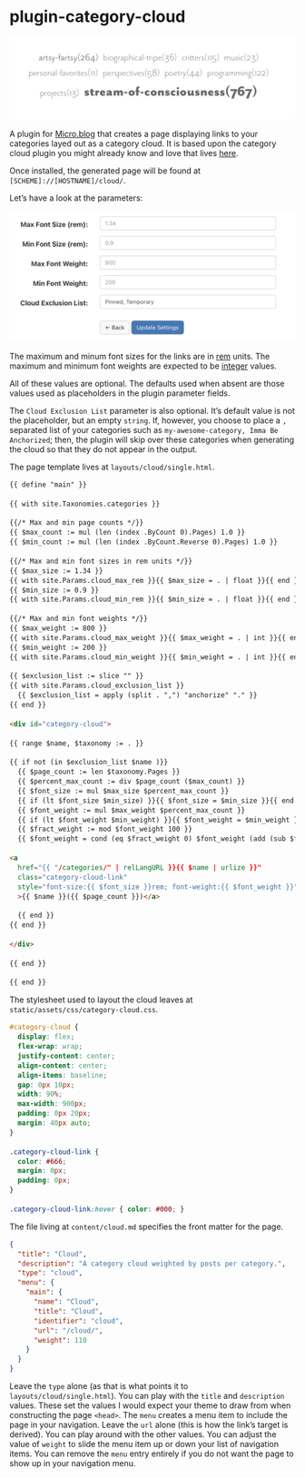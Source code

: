 # plugin-category-cloud

![Category Cloud Screenshot](https://raw.githubusercontent.com/moonbuck/plugin-category-cloud/main/category-cloud.jpeg)

A plugin for [Micro.blog](https://micro.blog "Micro.blog") that creates a page displaying links to your categories layed out as a category cloud. It is based upon the category cloud plugin you might already know and love that lives [here](https://github.com/chtny/plugin-category-cloud).

Once installed, the generated page will be found at `[SCHEME]://[HOSTNAME]/cloud/`.

Let’s have a look at the parameters:

![Plugin Parameters](https://raw.githubusercontent.com/moonbuck/plugin-category-cloud/main/plugin_parameters.jpeg)

The maximum and minum font sizes for the links are in [rem](https://www.sitepoint.com/understanding-and-using-rem-units-in-css/ "Understanding and Using REM Units in CSS") units. The maximum and minimum font weights are expected to be [integer](https://www.w3schools.com/cssref/pr_font_weight.asp "CSS Font Weight Property") values.

All of these values are optional. The defaults used when absent are those values used as placeholders in the plugin parameter fields.

The `Cloud Exclusion List` parameter is also optional. It’s default value is not the placeholder, but an empty `string`. If, however, you choose to place a `,` separated list of your categories such as `my-awesome-category, Imma Be Anchorized`; then, the plugin will skip over these categories when generating the cloud so that they do not appear in the output.

The page template lives at `layouts/cloud/single.html`.

```html
{{ define "main" }}

{{ with site.Taxonomies.categories }}

{{/* Max and min page counts */}}
{{ $max_count := mul (len (index .ByCount 0).Pages) 1.0 }}
{{ $min_count := mul (len (index .ByCount.Reverse 0).Pages) 1.0 }}

{{/* Max and min font sizes in rem units */}}
{{ $max_size := 1.34 }}
{{ with site.Params.cloud_max_rem }}{{ $max_size = . | float }}{{ end }}
{{ $min_size := 0.9 }}
{{ with site.Params.cloud_min_rem }}{{ $min_size = . | float }}{{ end }}

{{/* Max and min font weights */}}
{{ $max_weight := 800 }}
{{ with site.Params.cloud_max_weight }}{{ $max_weight = . | int }}{{ end }}
{{ $min_weight := 200 }}
{{ with site.Params.cloud_min_weight }}{{ $min_weight = . | int }}{{ end }}

{{ $exclusion_list := slice "" }}
{{ with site.Params.cloud_exclusion_list }}
  {{ $exclusion_list = apply (split . ",") "anchorize" "." }}
{{ end }}

<div id="category-cloud">

{{ range $name, $taxonomy := . }}

{{ if not (in $exclusion_list $name )}}
  {{ $page_count := len $taxonomy.Pages }}
  {{ $percent_max_count := div $page_count ($max_count) }}
  {{ $font_size := mul $max_size $percent_max_count }}
  {{ if (lt $font_size $min_size) }}{{ $font_size = $min_size }}{{ end }}
  {{ $font_weight := mul $max_weight $percent_max_count }}
  {{ if (lt $font_weight $min_weight) }}{{ $font_weight = $min_weight }}{{ end }}
  {{ $fract_weight := mod $font_weight 100 }}
  {{ $font_weight = cond (eq $fract_weight 0) $font_weight (add (sub $font_weight $fract_weight) (cond (ge $fract_weight 50) 100 0)) }}

<a 
  href="{{ "/categories/" | relLangURL }}{{ $name | urlize }}"
  class="category-cloud-link"
  style="font-size:{{ $font_size }}rem; font-weight:{{ $font_weight }}"
  >{{ $name }}({{ $page_count }})</a>
  
  {{ end }}
{{ end }}

</div>

{{ end }}

{{ end }}
```

The stylesheet used to layout the cloud leaves at `static/assets/css/category-cloud.css`.

```css
#category-cloud { 
  display: flex;
  flex-wrap: wrap;
  justify-content: center;
  align-content: center;
  align-items: baseline;
  gap: 0px 10px;
  width: 90%;
  max-width: 900px;
  padding: 0px 20px;
  margin: 40px auto; 
}

.category-cloud-link { 
  color: #666; 
  margin: 0px;
  padding: 0px;
}

.category-cloud-link:hover { color: #000; }
```

The file living at `content/cloud.md` specifies the front matter for the page.

```json
{
  "title": "Cloud",
  "description": "A category cloud weighted by posts per category.",
  "type": "cloud",
  "menu": {
    "main": {
      "name": "Cloud",
      "title": "Cloud",
      "identifier": "cloud",
      "url": "/cloud/",
      "weight": 110
    }
  }
}
```

Leave the `type` alone (as that is what points it to `layouts/cloud/single.html`). You can play with the `title` and `description` values. These set the values I would expect your theme to draw from when constructing the page `<head>`. The `menu` creates a menu item to include the page in your navigation. Leave the `url` alone (this is how the link’s target is derived). You can play around with the other values. You can adjust the value of `weight` to slide the menu item up or down your list of navigation items. You can remove the `menu` entry entirely if you do not want the page to show up in your navigation menu.
